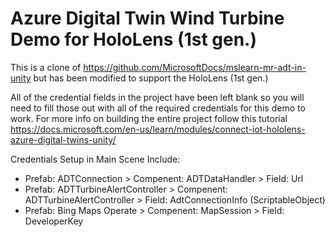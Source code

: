 # Azure Digital Twin Wind Turbine Demo for HoloLens (1st gen.)

This is a clone of https://github.com/MicrosoftDocs/mslearn-mr-adt-in-unity but has been modified to support the HoloLens (1st gen.)

All of the credential fields in the project have been left blank so you will need to fill those out with all of the required credentials for this demo to work.
For more info on building the entire project follow this tutorial https://docs.microsoft.com/en-us/learn/modules/connect-iot-hololens-azure-digital-twins-unity/

Credentials Setup in Main Scene Include:<br />
- Prefab: ADTConnection > Compenent: ADTDataHandler > Field: Url<br />
- Prefab: ADTTurbineAlertController > Compenent: ADTTurbineAlertController > Field: AdtConnectionInfo (ScriptableObject)<br />
- Prefab: Bing Maps Operate > Compenent: MapSession > Field: DeveloperKey
